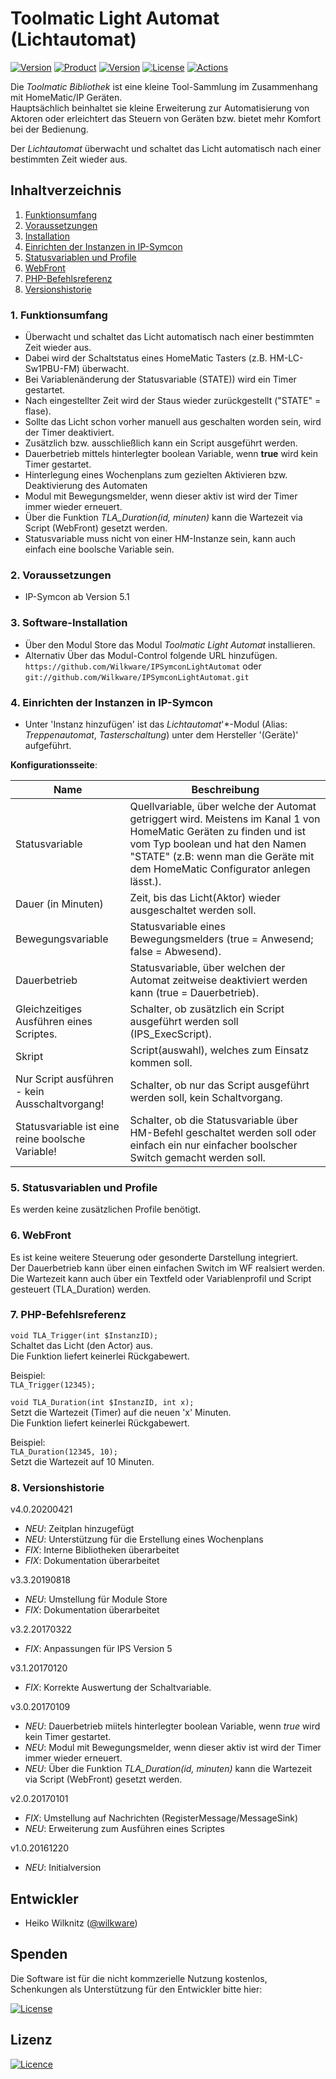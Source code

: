 # Toolmatic Light Automat (Lichtautomat)

[![Version](https://img.shields.io/badge/Symcon-PHP--Modul-red.svg)](https://www.symcon.de/service/dokumentation/entwicklerbereich/sdk-tools/sdk-php/)
[![Product](https://img.shields.io/badge/Symcon%20Version-5.1%20%3E-blue.svg)](https://www.symcon.de/produkt/)
[![Version](https://img.shields.io/badge/Modul%20Version-4.0.20200421-orange.svg)](https://github.com/Wilkware/IPSymconLightAutomat)
[![License](https://img.shields.io/badge/License-CC%20BY--NC--SA%204.0-green.svg)](https://creativecommons.org/licenses/by-nc-sa/4.0/)
[![Actions](https://github.com/Wilkware/IPSymconLightAutomat/workflows/Check%20Style/badge.svg)](https://github.com/Wilkware/IPSymconLightAutomat/actions)

Die *Toolmatic Bibliothek* ist eine kleine Tool-Sammlung im Zusammenhang mit HomeMatic/IP Geräten.  
Hauptsächlich beinhaltet sie kleine Erweiterung zur Automatisierung von Aktoren oder erleichtert das Steuern von Geräten bzw. bietet mehr Komfort bei der Bedienung.  
  
Der *Lichtautomat* überwacht und schaltet das Licht automatisch nach einer bestimmten Zeit wieder aus.

## Inhaltverzeichnis

1. [Funktionsumfang](#1-funktionsumfang)
2. [Voraussetzungen](#2-voraussetzungen)
3. [Installation](#3-installation)
4. [Einrichten der Instanzen in IP-Symcon](#4-einrichten-der-instanzen-in-ip-symcon)
5. [Statusvariablen und Profile](#5-statusvariablen-und-profile)
6. [WebFront](#6-webfront)
7. [PHP-Befehlsreferenz](#7-php-befehlsreferenz)
8. [Versionshistorie](#8-versionshistorie)

### 1. Funktionsumfang

* Überwacht und schaltet das Licht automatisch nach einer bestimmten Zeit wieder aus.
* Dabei wird der Schaltstatus eines HomeMatic Tasters (z.B. HM-LC-Sw1PBU-FM) überwacht.
* Bei Variablenänderung der Statusvariable (STATE)) wird ein Timer gestartet.
* Nach eingestellter Zeit wird der Staus wieder zurückgestellt ("STATE" = flase).
* Sollte das Licht schon vorher manuell aus geschalten worden sein, wird der Timer deaktiviert.
* Zusätzlich bzw. ausschließlich kann ein Script ausgeführt werden.
* Dauerbetrieb mittels hinterlegter boolean Variable, wenn **true** wird kein Timer gestartet.
* Hinterlegung eines Wochenplans zum gezielten Aktivieren bzw. Deaktivierung des Automaten
* Modul mit Bewegungsmelder, wenn dieser aktiv ist wird der Timer immer wieder erneuert.
* Über die Funktion _TLA_Duration(id, minuten)_ kann die Wartezeit via Script (WebFront) gesetzt werden.
* Statusvariable muss nicht von einer HM-Instanze sein, kann auch einfach eine boolsche Variable sein.

### 2. Voraussetzungen

* IP-Symcon ab Version 5.1

### 3. Software-Installation

* Über den Modul Store das Modul *Toolmatic Light Automat* installieren.
* Alternativ Über das Modul-Control folgende URL hinzufügen.  
`https://github.com/Wilkware/IPSymconLightAutomat` oder `git://github.com/Wilkware/IPSymconLightAutomat.git`

### 4. Einrichten der Instanzen in IP-Symcon

* Unter 'Instanz hinzufügen' ist das *Lichtautomat*'*-Modul (Alias: *Treppenautomat*, *Tasterschaltung*) unter dem Hersteller '(Geräte)' aufgeführt.

__Konfigurationsseite__:

Name                                             | Beschreibung
------------------------------------------------ | ---------------------------------
Statusvariable                                   | Quellvariable, über welche der Automat getriggert wird. Meistens im Kanal 1 von HomeMatic Geräten zu finden und ist vom Typ boolean und hat den Namen "STATE" (z.B: wenn man die Geräte mit dem HomeMatic Configurator anlegen lässt.).
Dauer (in Minuten)                               | Zeit, bis das Licht(Aktor) wieder ausgeschaltet werden soll.
Bewegungsvariable                                | Statusvariable eines Bewegungsmelders (true = Anwesend; false = Abwesend).
Dauerbetrieb                                     | Statusvariable, über welchen der Automat zeitweise deaktiviert werden kann (true = Dauerbetrieb).
Gleichzeitiges Ausführen eines Scriptes.         | Schalter, ob zusätzlich ein Script ausgeführt werden soll (IPS_ExecScript).
Skript                                           | Script(auswahl), welches zum Einsatz kommen soll.
Nur Script ausführen - kein Ausschaltvorgang!    | Schalter, ob nur das Script ausgeführt werden soll, kein Schaltvorgang.
Statusvariable ist eine reine boolsche Variable! | Schalter, ob die Statusvariable über HM-Befehl geschaltet werden soll oder einfach ein nur einfacher boolscher Switch gemacht werden soll.

### 5. Statusvariablen und Profile

Es werden keine zusätzlichen Profile benötigt.

### 6. WebFront

Es ist keine weitere Steuerung oder gesonderte Darstellung integriert.  
Der Dauerbetrieb kann über einen einfachen Switch im WF realsiert werden.  
Die Wartezeit kann auch über ein Textfeld oder Variablenprofil und Script gesteuert (TLA_Duration) werden.

### 7. PHP-Befehlsreferenz

`void TLA_Trigger(int $InstanzID);`  
Schaltet das Licht (den Actor) aus.  
Die Funktion liefert keinerlei Rückgabewert.  

Beispiel:  
`TLA_Trigger(12345);`  

`void TLA_Duration(int $InstanzID, int x);`  
Setzt die Wartezeit (Timer) auf die neuen 'x' Minuten.  
Die Funktion liefert keinerlei Rückgabewert.

Beispiel:  
`TLA_Duration(12345, 10);`  
Setzt die Wartezeit auf 10 Minuten.

### 8. Versionshistorie

v4.0.20200421

* _NEU_: Zeitplan hinzugefügt
* _NEU_: Unterstützung für die Erstellung eines Wochenplans
* _FIX_: Interne Bibliotheken überarbeitet
* _FIX_: Dokumentation überarbeitet

v3.3.20190818

* _NEU_: Umstellung für Module Store
* _FIX_: Dokumentation überarbeitet

v3.2.20170322

* _FIX_: Anpassungen für IPS Version 5

v3.1.20170120

* _FIX_: Korrekte Auswertung der Schaltvariable.

v3.0.20170109

* _NEU_: Dauerbetrieb miitels hinterlegter boolean Variable, wenn _true_ wird kein Timer gestartet.
* _NEU_: Modul mit Bewegungsmelder, wenn dieser aktiv ist wird der Timer immer wieder erneuert.
* _NEU_: Über die Funktion _TLA_Duration(id, minuten)_ kann die Wartezeit via Script (WebFront) gesetzt werden.

v2.0.20170101

* _FIX_: Umstellung auf Nachrichten (RegisterMessage/MessageSink)
* _NEU_: Erweiterung zum Ausführen eines Scriptes

v1.0.20161220

* _NEU_: Initialversion

## Entwickler

* Heiko Wilknitz ([@wilkware](https://github.com/wilkware))

## Spenden

Die Software ist für die nicht kommzerielle Nutzung kostenlos, Schenkungen als Unterstützung für den Entwickler bitte hier:

[![License](https://img.shields.io/badge/Einfach%20spenden%20mit-PayPal-blue.svg)](https://www.paypal.com/cgi-bin/webscr?cmd=_s-xclick&hosted_button_id=8816166)

## Lizenz

[![Licence](https://licensebuttons.net/i/l/by-nc-sa/transparent/00/00/00/88x31-e.png)](https://creativecommons.org/licenses/by-nc-sa/4.0/)
